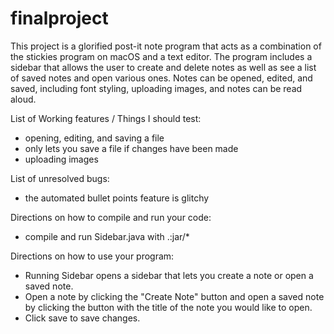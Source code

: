 # finalproject

This project is a glorified post-it note program that acts as a combination of the stickies program on macOS and a text editor. The program includes a sidebar that allows the user to create and delete notes as well as see a list of saved notes and open various ones. Notes can be opened, edited, and saved, including font styling, uploading images, and notes can be read aloud.

List of Working features / Things I should test:
- opening, editing, and saving a file
- only lets you save a file if changes have been made
- uploading images

List of unresolved bugs:
- the automated bullet points feature is glitchy

Directions on how to compile and run your code:
- compile and run Sidebar.java with .:jar/*

Directions on how to use your program:
- Running Sidebar opens a sidebar that lets you create a note or open a saved note.
- Open a note by clicking the "Create Note" button and open a saved note by clicking the button with the title of the note you would like to open.
- Click save to save changes.
